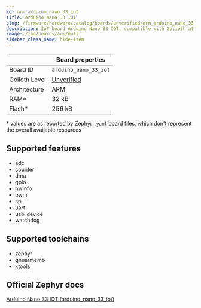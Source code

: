 ```yaml
---
id: arm_arduino_nano_33_iot
title: Arduino Nano 33 IOT
slug: /firmware/hardware/catalog/boards/unverified/arm_arduino_nano_33_iot
description: IoT board Arduino Nano 33 IOT, compatible with Golioth at unverified level.
image: /img/boards/arm/null
sidebar_class_name: hide-item
---
```


[//]: # (This is an auto-generated file, do not edit! Changes to it will be lost upon re-generation)



|                | Board properties     |
| -------------  | -------------------- |
| Board ID       | `arduino_nano_33_iot` |
| Golioth Level  | [Unverified](/firmware/hardware#unverified-boards) |
| Architecture   | ARM |
| RAM*           | 32 kB |
| Flash*         | 256 kB |

\* values are as reported by Zephyr `.yaml` board files, which don't represent the overall available resources



## Supported features

* adc
* counter
* dma
* gpio
* hwinfo
* pwm
* spi
* uart
* usb_device
* watchdog

## Supported toolchains

* zephyr
* gnuarmemb
* xtools

## Official Zephyr docs

[Arduino Nano 33 IOT (arduino_nano_33_iot)](https://docs.zephyrproject.org/3.6.0/boards/arm/arduino_nano_33_iot/doc/index.html)
